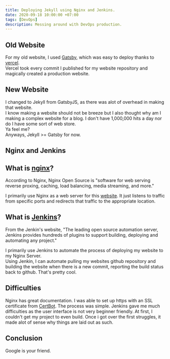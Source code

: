 ```yaml
---
title: Deploying Jekyll using Nginx and Jenkins.
date: 2020-09-18 10:00:00 +07:00
tags: [DevOps]
description: Messing around with DevOps production. 
---
```


Old Website
---------------------
For my old website, I used [Gatsby](https://www.gatsbyjs.com), which was easy to deploy thanks to [vercel](https://vercel.com).  
Vercel took every commit I published for my website repository and magically created a production website.  

New Website
------------------------------------------------------
I changed to Jekyll from GatsbyJS, as there was alot of overhead in making that website.  
I know making a website should not be breeze but I also thought why am I making a complex website for a blog.
I don't have 1,000,000 hits a day nor do I have some sort of web store.  
Ya feel me?  
Anyways, Jekyll >= Gatsby for now.

Nginx and Jenkins
---------------------------------

What is [nginx](https://www.nginx.com)?  
----------------------------------  
According to Nginx, Nginx Open Source is "software for web serving reverse proxing, caching, load balancing, media streaming, and more." 

I primarily use Nginx as a web server for this [website](https://edwin.computer). It just listens to traffic from specific ports and redirects that traffic to the appropriate location.

What is [Jenkins](https://www.jenkins.com)?
-----------------------------
From the Jenkin's website, "The leading open source automation server, Jenkins provides hundreds of plugins to support building, deploying and automating any project."

I primarily use Jenkins to automate the process of deploying my website to my Nginx Server.  
Using Jenkin, I can automate pulling my websites github repository and building the website when there is a new commit, reporting the build status back to github. That's pretty cool. 

Difficulties
------------------------------
Nginx has great documentation. I was able to set up https with an SSL certificate from [CertBot](https://certbot.eff.org/). The process was simple. 
Jenkins gave me much difficulties as the user interface is not very beginner friendly. At first, I couldn't get my project to even build. Once i got over the first struggles, it made alot of sense why things are laid out as such.

Conclusion
------------------------------
Google is your friend.